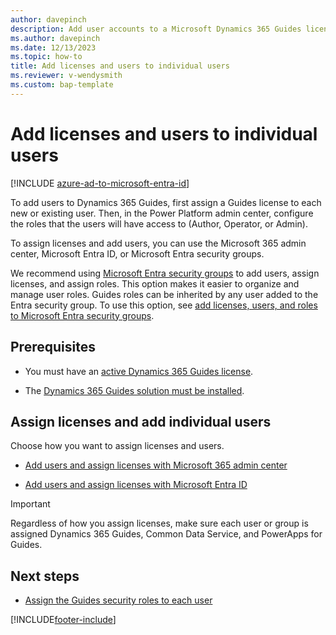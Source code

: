 ```yaml
---
author: davepinch
description: Add user accounts to a Microsoft Dynamics 365 Guides license.
ms.author: davepinch
ms.date: 12/13/2023
ms.topic: how-to
title: Add licenses and users to individual users
ms.reviewer: v-wendysmith
ms.custom: bap-template
---
```


# Add licenses and users to individual users

[!INCLUDE [azure-ad-to-microsoft-entra-id](../includes/azure-ad-to-microsoft-entra-id.md)]

To add users to Dynamics 365 Guides, first assign a Guides license to each new or existing user. Then, in the Power Platform admin center, configure the roles that the users will have access to (Author, Operator, or Admin).

To assign licenses and add users, you can use the Microsoft 365 admin center, Microsoft Entra ID, or Microsoft Entra security groups.

We recommend using [Microsoft Entra security groups](/entra/fundamentals/concept-group-based-licensing) to add users, assign licenses, and assign roles. This option makes it easier to organize and manage user roles. Guides roles can be inherited by any user added to the Entra security group. To use this option, see [add licenses, users, and roles to Microsoft Entra security groups](admin-assign-role-groups.md).

## Prerequisites

- You must have an [active Dynamics 365 Guides license](buy-guides.md).

- The [Dynamics 365 Guides solution must be installed](install-guides.md).

## Assign licenses and add individual users

Choose how you want to assign licenses and users.

- [Add users and assign licenses with Microsoft 365 admin center](/microsoft-365/admin/add-users/add-users)

- [Add users and assign licenses with Microsoft Entra ID](/azure/active-directory/fundamentals/license-users-groups)

> [!IMPORTANT]
> Regardless of how you assign licenses, make sure each user or group is assigned Dynamics 365 Guides, Common Data Service, and PowerApps for Guides.

## Next steps

- [Assign the Guides security roles to each user](assign-role.md)


[!INCLUDE[footer-include](../includes/footer-banner.md)]